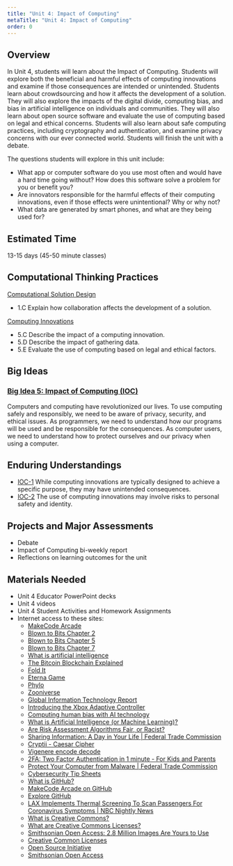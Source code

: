 ```yaml
---
title: "Unit 4: Impact of Computing"
metaTitle: "Unit 4: Impact of Computing"
order: 0
---
```


## Overview

In Unit 4, students will learn about the Impact of Computing. Students will explore both the beneficial and harmful effects of computing innovations and examine if those consequences are intended or unintended. Students learn about crowdsourcing and how it affects the development of a solution. They will also explore the impacts of the digital divide, computing bias, and bias in artificial intelligence on individuals and communities. They will also learn about open source software and evaluate the use of computing based on legal and ethical concerns. Students will also learn about safe computing practices, including cryptography and authentication, and examine privacy concerns with our ever connected world. Students will finish the unit with a debate.

The questions students will explore in this unit include:

* What app or computer software do you use most often and would have a hard time going without? How does this software solve a problem for you or benefit you?
* Are innovators responsible for the harmful effects of their computing innovations, even if those effects were unintentional? Why or why not?
* What data are generated by smart phones, and what are they being used for?

## Estimated Time

13-15 days (45-50 minute classes)

## Computational Thinking Practices

[Computational Solution Design](https://apcentral.collegeboard.org/pdf/ap-computer-science-principles-course-and-exam-description.pdf#page=23)

* 1.C Explain how collaboration affects the development of a solution.

[Computing Innovations](https://apcentral.collegeboard.org/pdf/ap-computer-science-principles-course-and-exam-description.pdf#page=23)

* 5.C Describe the impact of a computing innovation.
* 5.D Describe the impact of gathering data.
* 5.E Evaluate the use of computing based on legal and ethical factors.

## Big Ideas

### [Big Idea 5: Impact of Computing (IOC)](https://apcentral.collegeboard.org/pdf/ap-computer-science-principles-course-and-exam-description.pdf#page=118)

Computers and computing have revolutionized our lives. To use computing safely and responsibly, we need to be aware of privacy, security, and ethical issues. As programmers, we need to understand how our programs will be used and be responsible for the consequences. As computer users, we need to understand how to protect ourselves and our privacy when using a computer.

## Enduring Understandings

* [IOC-1]() While computing innovations are typically designed to achieve a specific purpose, they may have unintended consequences.
* [IOC-2]() The use of computing innovations may involve risks to personal safety and identity.

## Projects and Major Assessments

* Debate
* Impact of Computing bi-weekly report
* Reflections on learning outcomes for the unit

## Materials Needed

* Unit 4 Educator PowerPoint decks
* Unit 4 videos
* Unit 4 Student Activities and Homework Assignments 
* Internet access to these sites: 
    * [MakeCode Arcade](https://arcade.makecode.com)
    * [Blown to Bits Chapter 2](http://www.bitsbook.com/wp-content/uploads/2008/12/chapter2.pdf)
    * [Blown to Bits Chapter 5](http://www.bitsbook.com/wp-content/uploads/2008/12/chapter5.pdf)
    * [Blown to Bits Chapter 7](http://www.bitsbook.com/wp-content/uploads/2008/12/chapter7.pdf)
    * [What is artificial intelligence](https://youtu.be/nASDYRkbQIY)
    * [The Bitcoin Blockchain Explained](https://youtu.be/M_zCjjy59cg)
    * [Fold It](https://fold.it/)
    * [Eterna Game](https://eternagame.org/)
    * [Phylo](https://phylo.cs.mcgill.ca/)
    * [Zooniverse](https://www.zooniverse.org/)
    * [Global Information Technology Report](https://www.insead.edu/sites/default/files/assets/dept/globalindices/docs/GITR-2016-report.pdf#page=32)
    * [Introducing the Xbox Adaptive Controller](https://youtu.be/9fcK19CAjWM)
    * [Computing human bias with AI technology](https://youtu.be/RyanJ2h-9-g)
    * [What is Artificial Intelligence (or Machine Learning)?](https://youtu.be/mJeNghZXtMo)
    * [Are Risk Assessment Algorithms Fair, or Racist?](https://youtu.be/Gi4YeRqfb24)
    * [Sharing Information: A Day in Your Life | Federal Trade Commission](https://youtu.be/O5OsQsB7Hg4)
    * [Cryptii - Caesar Cipher](https://cryptii.com/pipes/caesar-cipher)
    * [Vigenere encode decode](https://arcade.makecode.com/13486-26863-60368-95323)
    * [2FA: Two Factor Authentication in 1 minute - For Kids and Parents](https://youtu.be/zvkloHj6aLg)
    * [Protect Your Computer from Malware | Federal Trade Commission](https://youtu.be/XU8PHihT_P4)
    * [Cybersecurity Tip Sheets](https://www.cisa.gov/publication/national-cybersecurity-awareness-month-publications)
    * [What is GitHub?](https://youtu.be/w3jLJU7DT5E)
    * [MakeCode Arcade on GitHub](https://github.com/microsoft/pxt-arcade/)
    * [Explore GitHub](https://github.com/explore)
    * [LAX Implements Thermal Screening To Scan Passengers For Coronavirus Symptoms | NBC Nightly News](https://youtu.be/rIboxokekE0)
    * [What is Creative Commons?](https://youtu.be/dPZTh2NKTm4)
    * [What are Creative Commons Licenses?](https://youtu.be/srVPLrmlBJY)
    * [Smithsonian Open Access: 2.8 Million Images Are Yours to Use](https://youtu.be/B5vC2kweCNk)
    * [Creative Common Licenses](https://creativecommons.org/about/cclicenses/)
    * [Open Source Initiative](https://opensource.org/osd)
    * [Smithsonian Open Access](https://www.si.edu/openaccess)
